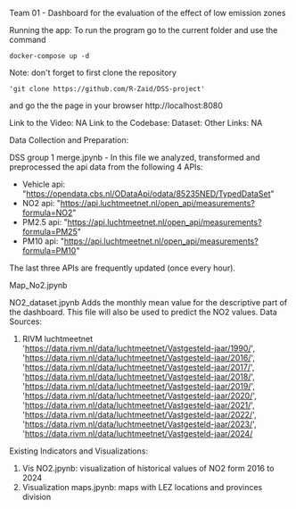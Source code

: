 Team 01 - Dashboard for the evaluation of the effect of low emission zones 

Running the app:
To run the program go to the current folder and use the command
    
    docker-compose up -d
    
Note: don't forget to first clone the repository 
    
    'git clone https://github.com/R-Zaid/DSS-project' 
    
and go the the page in your browser
http://localhost:8080

Link to the Video: NA
Link to the Codebase: 
Dataset: 
Other Links: NA

Data Collection and Preparation:
    
DSS group 1 merge.jpynb - In this file we analyzed, transformed and preprocessed the api data from the following 4 APIs:
- Vehicle api: "https://opendata.cbs.nl/ODataApi/odata/85235NED/TypedDataSet"
- NO2 api: "https://api.luchtmeetnet.nl/open_api/measurements?formula=NO2"
- PM2.5 api: "https://api.luchtmeetnet.nl/open_api/measurements?formula=PM25"
- PM10 api: "https://api.luchtmeetnet.nl/open_api/measurements?formula=PM10"

The last three APIs are frequently updated (once every hour).
    
Map_No2.jpynb
    
NO2_dataset.jpynb
Adds the monthly mean value for the descriptive part of the dashboard. This file will also be used to predict the NO2 values.
Data Sources:
1. RIVM luchtmeetnet    
'https://data.rivm.nl/data/luchtmeetnet/Vastgesteld-jaar/1990/', 
'https://data.rivm.nl/data/luchtmeetnet/Vastgesteld-jaar/2016/',
'https://data.rivm.nl/data/luchtmeetnet/Vastgesteld-jaar/2017/',
'https://data.rivm.nl/data/luchtmeetnet/Vastgesteld-jaar/2018/',
'https://data.rivm.nl/data/luchtmeetnet/Vastgesteld-jaar/2019/',
'https://data.rivm.nl/data/luchtmeetnet/Vastgesteld-jaar/2020/',
'https://data.rivm.nl/data/luchtmeetnet/Vastgesteld-jaar/2021/',
'https://data.rivm.nl/data/luchtmeetnet/Vastgesteld-jaar/2022/',
'https://data.rivm.nl/data/luchtmeetnet/Vastgesteld-jaar/2023/',
'https://data.rivm.nl/data/luchtmeetnet/Vastgesteld-jaar/2024/


Existing Indicators and Visualizations:
    
1. Vis NO2.jpynb: visualization of historical values of NO2 form 2016 to 2024
2. Visualization maps.jpynb: maps with LEZ locations and provinces division

